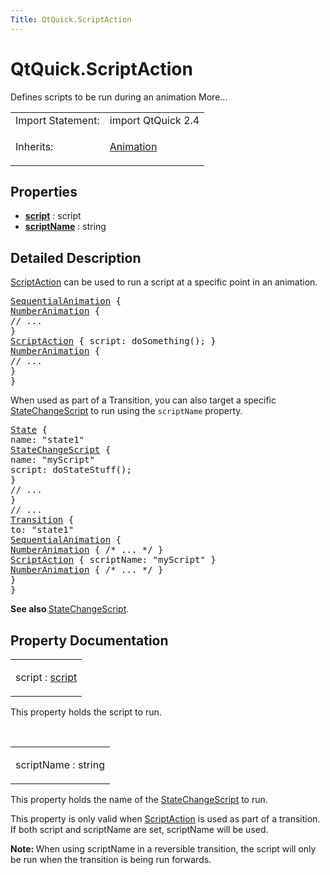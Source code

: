 ```yaml
---
Title: QtQuick.ScriptAction
---
```


# QtQuick.ScriptAction

<span class="subtitle"></span>
<!-- $$$ScriptAction-brief -->
<p>Defines scripts to be run during an animation More...</p>
<!-- @@@ScriptAction -->
<table class="alignedsummary">
<tr><td class="memItemLeft rightAlign topAlign"> Import Statement:</td><td class="memItemRight bottomAlign"> import QtQuick 2.4</td></tr><tr><td class="memItemLeft rightAlign topAlign"> Inherits:</td><td class="memItemRight bottomAlign"> <p><a href="QtQuick.Animation.md">Animation</a></p>
</td></tr></table><ul>
</ul>
<h2 id="properties">Properties</h2>
<ul>
<li class="fn"><b><b><a href="#script-prop">script</a></b></b> : script</li>
<li class="fn"><b><b><a href="#scriptName-prop">scriptName</a></b></b> : string</li>
</ul>
<!-- $$$ScriptAction-description -->
<h2 id="details">Detailed Description</h2>
</p>
<p><a href="index.html">ScriptAction</a> can be used to run a script at a specific point in an animation.</p>
<pre class="qml"><span class="type"><a href="QtQuick.SequentialAnimation.md">SequentialAnimation</a></span> {
<span class="type"><a href="QtQuick.NumberAnimation.md">NumberAnimation</a></span> {
<span class="comment">// ...</span>
}
<span class="type"><a href="index.html">ScriptAction</a></span> { <span class="name">script</span>: <span class="name">doSomething</span>(); }
<span class="type"><a href="QtQuick.NumberAnimation.md">NumberAnimation</a></span> {
<span class="comment">// ...</span>
}
}</pre>
<p>When used as part of a Transition, you can also target a specific <a href="QtQuick.StateChangeScript.md">StateChangeScript</a> to run using the <code>scriptName</code> property.</p>
<pre class="qml"><span class="type"><a href="QtQuick.State.md">State</a></span> {
<span class="name">name</span>: <span class="string">&quot;state1&quot;</span>
<span class="type"><a href="QtQuick.StateChangeScript.md">StateChangeScript</a></span> {
<span class="name">name</span>: <span class="string">&quot;myScript&quot;</span>
<span class="name">script</span>: <span class="name">doStateStuff</span>();
}
<span class="comment">// ...</span>
}
<span class="comment">// ...</span>
<span class="type"><a href="QtQuick.Transition.md">Transition</a></span> {
<span class="name">to</span>: <span class="string">&quot;state1&quot;</span>
<span class="type"><a href="QtQuick.SequentialAnimation.md">SequentialAnimation</a></span> {
<span class="type"><a href="QtQuick.NumberAnimation.md">NumberAnimation</a></span> { <span class="comment">/* ... */</span> }
<span class="type"><a href="index.html">ScriptAction</a></span> { <span class="name">scriptName</span>: <span class="string">&quot;myScript&quot;</span> }
<span class="type"><a href="QtQuick.NumberAnimation.md">NumberAnimation</a></span> { <span class="comment">/* ... */</span> }
}
}</pre>
<p><b>See also </b><a href="QtQuick.StateChangeScript.md">StateChangeScript</a>.</p>
<!-- @@@ScriptAction -->
<h2>Property Documentation</h2>
<!-- $$$script -->
<table class="qmlname"><tr valign="top" id="script-prop"><td class="tblQmlPropNode"><p><span class="name">script</span> : <span class="type"><a href="#script-prop">script</a></span></p></td></tr></table><p>This property holds the script to run.</p>
<!-- @@@script -->
<br/>
<!-- $$$scriptName -->
<table class="qmlname"><tr valign="top" id="scriptName-prop"><td class="tblQmlPropNode"><p><span class="name">scriptName</span> : <span class="type">string</span></p></td></tr></table><p>This property holds the name of the <a href="QtQuick.StateChangeScript.md">StateChangeScript</a> to run.</p>
<p>This property is only valid when <a href="index.html">ScriptAction</a> is used as part of a transition. If both script and scriptName are set, scriptName will be used.</p>
<p><b>Note: </b>When using scriptName in a reversible transition, the script will only be run when the transition is being run forwards.</p><!-- @@@scriptName -->
<br/>
